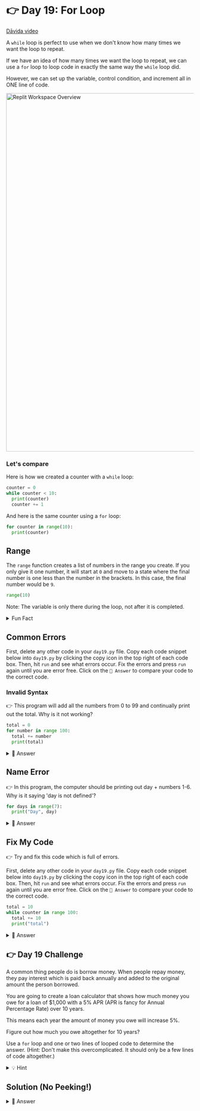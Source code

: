 # 👉 Day 19: For Loop

<a href="https://www.youtube.com/watch?v=0n65nmmuCSI" target="_blank">Dāvida video</a>

A `while` loop is perfect to use when we don't know how many times we want the loop to repeat.

If we have an idea of how many times we want the loop to repeat, we can use a `for` loop to loop code in exactly the same way the `while` loop did.

However, we can set up the variable, control condition, and increment all in ONE line of code.

<img id="image" src="assets/day19.png" alt="Replit Workspace Overview" width="960">

### Let's compare

Here is how we created a counter with a `while` loop:

```python
counter = 0
while counter < 10:
  print(counter)
  counter += 1
```

And here is the same counter using a `for` loop:

```python
for counter in range(10):
  print(counter)
```

## Range

The `range` function creates a list of numbers in the range you create. If you only give it one number, it will start at `0` and move to a state where the final number is one less than the number in the brackets. In this case, the final number would be `9`.

```python
range(10)
```

Note: The variable is only there during the loop, not after it is completed.

<details>
<summary>Fun Fact</summary>

Commonly computer programmers use the variable names `i`, `j`, and `k` when using `for` loops for counter. There is no real reason. It's just how everyone has always done it. However, feel free to use a variable that has a bit more meaning if you like.

</details>

## Common Errors

First, delete any other code in your `day19.py` file. Copy each code snippet below into `day19.py` by clicking the copy icon in the top right of each code box. Then, hit `run` and see what errors occur. Fix the errors and press `run` again until you are error free. Click on the `👀 Answer` to compare your code to the correct code.

### Invalid Syntax

👉 This program will add all the numbers from 0 to 99 and continually print out the total. Why is it not working?

```python
total = 0
for number in range 100:
  total += number
  print(total)
```

<details>
<summary>👀 Answer</summary>

We forgot the `()` with the `range`. The brackets are important because `range` is a function (like the exit function). What range is doing is creating a list of numbers between 0 and the number we put in the brackets. If there are no `()`, it won't work.

```python
for number in range (100):
```

</details>

## Name Error

👉 In this program, the computer should be printing out day + numbers 1-6. Why is it saying 'day is not defined'?

```python
for days in range(7):
  print("Day", day)
```

<details>
<summary>👀 Answer</summary>

The variable name is wrong inside the code. If you want to refer to a created variable in a `for` loop, you have to spell it the same way each time.

```python
print("Day", days)
```

</details>

## Fix My Code

👉 Try and fix this code which is full of errors.

First, delete any other code in your `day19.py` file. Copy each code snippet below into `day19.py` by clicking the copy icon in the top right of each code box. Then, hit `run` and see what errors occur. Fix the errors and press `run` again until you are error free. Click on the `👀 Answer` to compare your code to the correct code.

```python
total = 10
while counter in range 100:
  total += 10
  print("total")
```

<details>
<summary>👀 Answer</summary>

```python
total = 10
for counter in range(100):
  total += 10
  print(total)
```

</details>

## 👉 Day 19 Challenge

A common thing people do is borrow money. When people repay money, they pay interest which is paid back annually and added to the original amount the person borrowed.

You are going to create a loan calculator that shows how much money you owe for a loan of $1,000 with a 5% APR (APR is fancy for Annual Percentage Rate) over 10 years.

This means each year the amount of money you owe will increase 5%.

Figure out how much you owe altogether for 10 years?

Use a `for` loop and one or two lines of looped code to determine the answer. (Hint: Don't make this overcomplicated. It should only be a few lines of code altogether.)

<details>
<summary>💡 Hint</summary>

- Make sure the for loop happens 10 times.
- Start your value (amount you are borrowing) before the loop starts.
- If you need to count on one more number, just write i+ in the print statement to tell the computer to add the next number.

</details>

## Solution (No Peeking!)

<details>
<summary>👀 Answer</summary>

```python
loan = 1000
apr = 0.05
for i in range(10):
  loan+=(loan*apr)
  print("Year", i+1, "is", round(loan,2))
```

</details>
